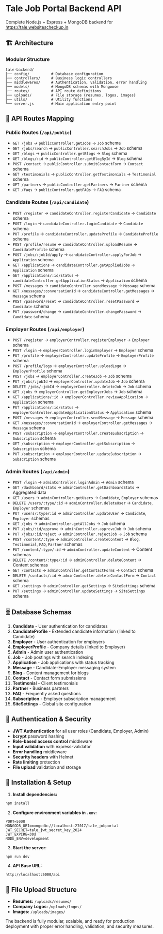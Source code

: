 # Tale Job Portal Backend API

Complete Node.js + Express + MongoDB backend for https://tale.websitescheckup.in

## 🏗️ Architecture

### Modular Structure
```
tale-backend/
├── config/          # Database configuration
├── controllers/     # Business logic controllers
├── middlewares/     # Authentication, validation, error handling
├── models/          # MongoDB schemas with Mongoose
├── routes/          # API route definitions
├── uploads/         # File storage (resumes, logos, images)
├── utils/           # Utility functions
└── server.js        # Main application entry point
```

## 🔗 API Routes Mapping

### Public Routes (`/api/public`)
- `GET /jobs` → `publicController.getJobs` → `Job` schema
- `GET /jobs/search` → `publicController.searchJobs` → `Job` schema
- `GET /blogs` → `publicController.getBlogs` → `Blog` schema
- `GET /blogs/:id` → `publicController.getBlogById` → `Blog` schema
- `POST /contact` → `publicController.submitContactForm` → `Contact` schema
- `GET /testimonials` → `publicController.getTestimonials` → `Testimonial` schema
- `GET /partners` → `publicController.getPartners` → `Partner` schema
- `GET /faqs` → `publicController.getFAQs` → `FAQ` schema

### Candidate Routes (`/api/candidate`)
- `POST /register` → `candidateController.registerCandidate` → `Candidate` schema
- `POST /login` → `candidateController.loginCandidate` → `Candidate` schema
- `PUT /profile` → `candidateController.updateProfile` → `CandidateProfile` schema
- `POST /profile/resume` → `candidateController.uploadResume` → `CandidateProfile` schema
- `POST /jobs/:jobId/apply` → `candidateController.applyForJob` → `Application` schema
- `GET /applications` → `candidateController.getAppliedJobs` → `Application` schema
- `GET /applications/:id/status` → `candidateController.getApplicationStatus` → `Application` schema
- `POST /messages` → `candidateController.sendMessage` → `Message` schema
- `GET /messages/:conversationId` → `candidateController.getMessages` → `Message` schema
- `POST /password/reset` → `candidateController.resetPassword` → `Candidate` schema
- `PUT /password/change` → `candidateController.changePassword` → `Candidate` schema

### Employer Routes (`/api/employer`)
- `POST /register` → `employerController.registerEmployer` → `Employer` schema
- `POST /login` → `employerController.loginEmployer` → `Employer` schema
- `PUT /profile` → `employerController.updateProfile` → `EmployerProfile` schema
- `POST /profile/logo` → `employerController.uploadLogo` → `EmployerProfile` schema
- `POST /jobs` → `employerController.createJob` → `Job` schema
- `PUT /jobs/:jobId` → `employerController.updateJob` → `Job` schema
- `DELETE /jobs/:jobId` → `employerController.deleteJob` → `Job` schema
- `GET /jobs` → `employerController.getEmployerJobs` → `Job` schema
- `GET /applications/:id` → `employerController.reviewApplication` → `Application` schema
- `PUT /applications/:id/status` → `employerController.updateApplicationStatus` → `Application` schema
- `POST /messages` → `employerController.sendMessage` → `Message` schema
- `GET /messages/:conversationId` → `employerController.getMessages` → `Message` schema
- `POST /subscription` → `employerController.createSubscription` → `Subscription` schema
- `GET /subscription` → `employerController.getSubscription` → `Subscription` schema
- `PUT /subscription` → `employerController.updateSubscription` → `Subscription` schema

### Admin Routes (`/api/admin`)
- `POST /login` → `adminController.loginAdmin` → `Admin` schema
- `GET /dashboard/stats` → `adminController.getDashboardStats` → Aggregated data
- `GET /users` → `adminController.getUsers` → `Candidate`, `Employer` schemas
- `DELETE /users/:type/:id` → `adminController.deleteUser` → `Candidate`, `Employer` schemas
- `PUT /users/:type/:id` → `adminController.updateUser` → `Candidate`, `Employer` schemas
- `GET /jobs` → `adminController.getAllJobs` → `Job` schema
- `PUT /jobs/:id/approve` → `adminController.approveJob` → `Job` schema
- `PUT /jobs/:id/reject` → `adminController.rejectJob` → `Job` schema
- `POST /content/:type` → `adminController.createContent` → `Blog`, `Testimonial`, `FAQ`, `Partner` schemas
- `PUT /content/:type/:id` → `adminController.updateContent` → Content schemas
- `DELETE /content/:type/:id` → `adminController.deleteContent` → Content schemas
- `GET /contacts` → `adminController.getContactForms` → `Contact` schema
- `DELETE /contacts/:id` → `adminController.deleteContactForm` → `Contact` schema
- `GET /settings` → `adminController.getSettings` → `SiteSettings` schema
- `PUT /settings` → `adminController.updateSettings` → `SiteSettings` schema

## 🗄️ Database Schemas

1. **Candidate** - User authentication for candidates
2. **CandidateProfile** - Extended candidate information (linked to Candidate)
3. **Employer** - User authentication for employers
4. **EmployerProfile** - Company details (linked to Employer)
5. **Admin** - Admin user authentication
6. **Job** - Job postings with search indexing
7. **Application** - Job applications with status tracking
8. **Message** - Candidate-Employer messaging system
9. **Blog** - Content management for blogs
10. **Contact** - Contact form submissions
11. **Testimonial** - Client testimonials
12. **Partner** - Business partners
13. **FAQ** - Frequently asked questions
14. **Subscription** - Employer subscription management
15. **SiteSettings** - Global site configuration

## 🔐 Authentication & Security

- **JWT Authentication** for all user roles (Candidate, Employer, Admin)
- **bcrypt** password hashing
- **Role-based access control** middleware
- **Input validation** with express-validator
- **Error handling** middleware
- **Security headers** with Helmet
- **Rate limiting** protection
- **File upload** validation and storage

## 🚀 Installation & Setup

1. **Install dependencies:**
```bash
npm install
```

2. **Configure environment variables in `.env`:**
```
PORT=5000
MONGODB_URI=mongodb://localhost:27017/tale_jobportal
JWT_SECRET=tale_jwt_secret_key_2024
JWT_EXPIRE=30d
NODE_ENV=development
```

3. **Start the server:**
```bash
npm run dev
```

4. **API Base URL:**
```
http://localhost:5000/api
```

## 📁 File Upload Structure
- **Resumes:** `/uploads/resumes/`
- **Company Logos:** `/uploads/logos/`
- **Images:** `/uploads/images/`

The backend is fully modular, scalable, and ready for production deployment with proper error handling, validation, and security measures.